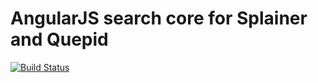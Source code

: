 # AngularJS search core for Splainer and Quepid

[![Build Status](https://travis-ci.org/o19s/splainer-search.svg?branch=v0.1.4)](https://travis-ci.org/o19s/splainer-search)
